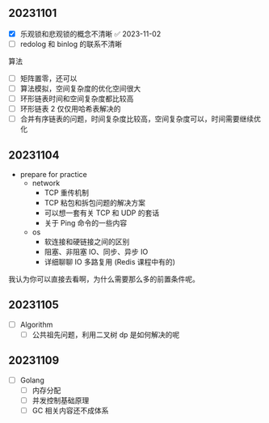 ## 20231101

- [x] 乐观锁和悲观锁的概念不清晰 ✅ 2023-11-02
- [ ] redolog 和 binlog 的联系不清晰

算法

- [ ] 矩阵置零，还可以
- [ ] 算法模拟，空间复杂度的优化空间很大
- [ ] 环形链表时间和空间复杂度都比较高
- [ ] 环形链表 2 仅仅用哈希表解决的
- [ ] 合并有序链表的问题，时间复杂度比较高，空间复杂度可以，时间需要继续优化

## 20231104

- prepare for practice
	- network
		- TCP 重传机制
		- TCP 粘包和拆包问题的解决方案
		- 可以想一套有关 TCP 和 UDP 的套话
		- 关于 Ping 命令的一些内容
	- os
		- 软连接和硬链接之间的区别
		- 阻塞、非阻塞 IO、同步、异步 IO
		- 详细聊聊 IO 多路复用 (Redis 课程中有的)

我认为你可以直接去看啊，为什么需要那么多的前置条件呢。

## 20231105

- [ ] Algorithm
	- [ ] 公共祖先问题，利用二叉树 dp 是如何解决的呢

## 20231109

- [ ] Golang
	- [ ] 内存分配
	- [ ] 并发控制基础原理
	- [ ] GC 相关内容还不成体系
